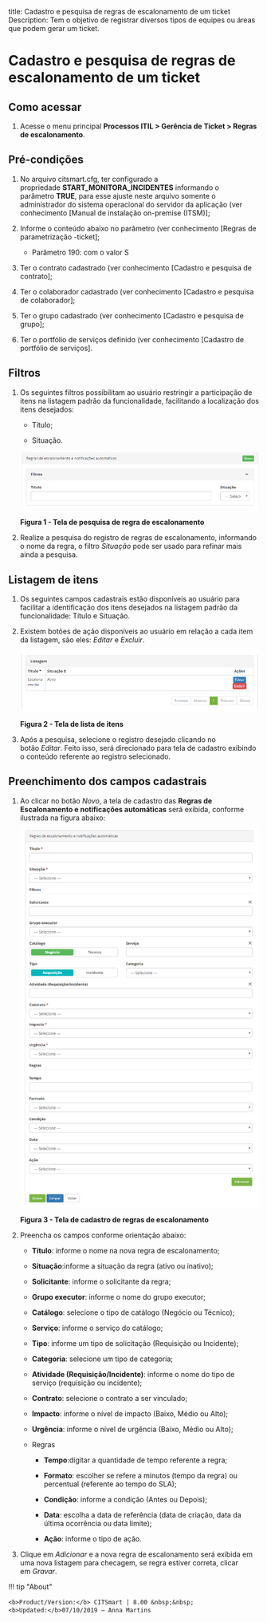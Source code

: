 title: Cadastro e pesquisa de regras de escalonamento de um ticket
Description: Tem o objetivo de registrar diversos tipos de equipes ou áreas que podem gerar um ticket.

# Cadastro e pesquisa de regras de escalonamento de um ticket

Como acessar
-----------

1.  Acesse o menu principal **Processos ITIL > Gerência de
    Ticket > Regras de escalonamento**.

Pré-condições
-------------

1.  No arquivo citsmart.cfg, ter configurado a
    propriedade **START_MONITORA_INCIDENTES** informando o
    parâmetro **TRUE**, para esse ajuste neste arquivo somente o administrador
    do sistema operacional do servidor da aplicação (ver conhecimento [Manual de
    instalação on-premise (ITSM)];

2.  Informe o conteúdo abaixo no parâmetro (ver conhecimento [Regras de
    parametrização -ticket];

    -   Parâmetro 190: com o valor S

1.  Ter o contrato cadastrado (ver conhecimento [Cadastro e pesquisa de
    contrato];

2.  Ter o colaborador cadastrado (ver conhecimento [Cadastro e pesquisa de
    colaborador];

3.  Ter o grupo cadastrado (ver conhecimento [Cadastro e pesquisa de
    grupo];

4.  Ter o portfólio de serviços definido (ver conhecimento [Cadastro de
    portfólio de serviços].

Filtros
-------

1.  Os seguintes filtros possibilitam ao usuário restringir a participação de
    itens na listagem padrão da funcionalidade, facilitando a localização dos
    itens desejados:

    -   Título;

    -   Situação.
    
    ![escalonamento](images/escalation-rule1.png)
    
    **Figura 1 - Tela de pesquisa de regra de escalonamento**

1.  Realize a pesquisa do registro de regras de escalonamento, informando o nome
    da regra, o filtro *Situação* pode ser usado para refinar mais ainda a
    pesquisa.

Listagem de itens
-----------------

1.  Os seguintes campos cadastrais estão disponíveis ao usuário para facilitar a
    identificação dos itens desejados na listagem padrão da
    funcionalidade: Título e Situação.

2.  Existem botões de ação disponíveis ao usuário em relação a cada item da
    listagem, são eles: *Editar* e *Excluir*.

    ![escalonamento](images/escalation-rule2.png)

    **Figura 2 - Tela de lista de itens**

1.  Após a pesquisa, selecione o registro desejado clicando no botão *Editar*.
    Feito isso, será direcionado para tela de cadastro exibindo o conteúdo
    referente ao registro selecionado.

Preenchimento dos campos cadastrais
-----------------------------------

1.  Ao clicar no botão *Novo*, a tela de cadastro das **Regras de Escalonamento
    e notificações automáticas** será exibida, conforme ilustrada na figura
    abaixo:

    ![escalonamento](images/escalation-rule3.png)

    **Figura 3 - Tela de cadastro de regras de escalonamento**

1.  Preencha os campos conforme orientação abaixo:

    -   **Título**: informe o nome na nova regra de escalonamento;

    -   **Situação**:informe a situação da regra (ativo ou inativo);

    -   **Solicitante**: informe o solicitante da regra;

    -   **Grupo executor**: informe o nome do grupo executor;

    -   **Catálogo**: selecione o tipo de catálogo (Negócio ou Técnico);

    -   **Serviço**: informe o serviço do catálogo;

    -   **Tipo**: informe um tipo de solicitação (Requisição ou Incidente);

    -   **Categoria**: selecione um tipo de categoria;

    -   **Atividade (Requisição/Incidente)**: informe o nome do tipo de serviço
    (requisição ou incidente);

    -   **Contrato**: selecione o contrato a ser vinculado;

    -   **Impacto**: informe o nível de impacto (Baixo, Médio ou Alto);

    -   **Urgência**: informe o nível de urgência (Baixo, Médio ou Alto);

    -   Regras

        -   **Tempo**:digitar a quantidade de tempo referente a regra;

        -   **Formato**: escolher se refere a minutos (tempo da regra) ou percentual
            (referente ao tempo do SLA);

        -   **Condição**: informe a condição (Antes ou Depois);

        -   **Data**: escolha a data de referência (data de criação, data da última
            ocorrência ou data limite);

        -   **Ação**: informe o tipo de ação.

1.  Clique em *Adicionar* e a nova regra de escalonamento será exibida em uma
    nova listagem para checagem, se regra estiver correta, clicar em *Gravar*.

[1]:#
[2]:#
[3]:#
[4]:#
[5]:#



!!! tip "About"

    <b>Product/Version:</b> CITSmart | 8.00 &nbsp;&nbsp;
    <b>Updated:</b>07/10/2019 – Anna Martins
